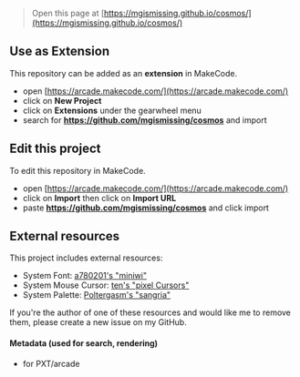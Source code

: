  


> Open this page at [https://mgismissing.github.io/cosmos/](https://mgismissing.github.io/cosmos/)

## Use as Extension

This repository can be added as an **extension** in MakeCode.

* open [https://arcade.makecode.com/](https://arcade.makecode.com/)
* click on **New Project**
* click on **Extensions** under the gearwheel menu
* search for **https://github.com/mgismissing/cosmos** and import

## Edit this project

To edit this repository in MakeCode.

* open [https://arcade.makecode.com/](https://arcade.makecode.com/)
* click on **Import** then click on **Import URL**
* paste **https://github.com/mgismissing/cosmos** and click import

## External resources

This project includes external resources:

* System Font: [a780201's "miniwi"](https://github.com/a780201/miniwi/)
* System Mouse Cursor: [ten's "pixel Cursors"](https://www.rw-designer.com/cursor-set/pixel/)
* System Palette: [Poltergasm's "sangria"](https://lospec.com/palette-list/sangria/)

If you're the author of one of these resources and would like me to remove them, please create a new issue on my GitHub.

#### Metadata (used for search, rendering)

* for PXT/arcade
<script src="https://makecode.com/gh-pages-embed.js"></script><script>makeCodeRender("{{ site.makecode.home_url }}", "{{ site.github.owner_name }}/{{ site.github.repository_name }}");</script>
